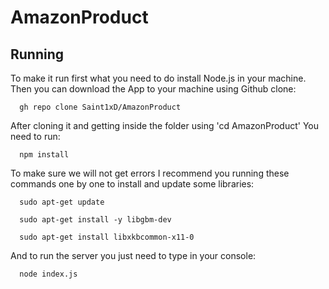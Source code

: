 # AmazonProduct

## Running

To make it run first what you need to do install Node.js in your machine.
Then you can download the App to your machine using Github clone:

      gh repo clone Saint1xD/AmazonProduct

After cloning it and getting inside the folder using 'cd AmazonProduct'
You need to run:
      
      npm install

To make sure we will not get errors I recommend you running these commands one by one to install and update some libraries:

      sudo apt-get update
      
      sudo apt-get install -y libgbm-dev
      
      sudo apt-get install libxkbcommon-x11-0


And to run the server you just need to type in your console:

      node index.js
